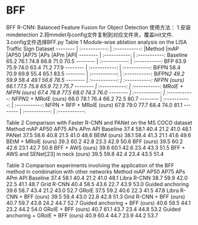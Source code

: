 # BFF
 BFF R-CNN: Balanced Feature Fusion for Object Detection
使用方法：
1.安装mmdetection
2.将mmdet与config文件复制到对应文件夹，覆盖init文件.
3.config文件选择BFF.py
Table 1 Module-wise ablation analysis on the LISA Traffic Sign Dataset
 -------- | :-----------:  | :-----------: 
|Method	|mAP	|AP50	|AP75	|APs	|APm	|APl|
 -------- | :-----------:  | :-----------: 
Baseline	65.2	76.1	74.8	66.8	71.0	70.5
 -------- | :-----------:  | :-----------: 
BFP	63.9	75.9	74.0	63.4	71.2	77.9
 -------- | :-----------:  | :-----------: 
BiFPN	58.4	70.9	69.8	55.4	65.1	83.5
 -------- | :-----------:  | :-----------: 
BiFPN*2	49.2	59.9	58.4	49.1	56.6	78.5
 -------- | :-----------:  | :-----------: 
NFPN (ours)	66.1	77.5	75.8	65.9	72.1	75.7
 -------- | :-----------:  | :-----------: 
MRoIE + NFPN (ours)	67.4	78.8	77.5	68.0	74.3	76.0
 -------- | :-----------:  | :-----------: 
NFPN*2 + MRoIE (ours)	66.0	78.1	76.4	66.2	72.5	80.7
 -------- | :-----------:  | :-----------: 
NFPN + RFP + MRoIE (ours)	67.8	79.0	77.7	68.4	74.0	81.1
 -------- | :-----------:  | :-----------: 
 
Table 2 Comparison with Faster R-CNN and PANet on the MS COCO dataset
Method	mAP	AP50	AP75	APs	APm	APl
Baseline	37.4	58.1	40.4	21.2	41.0	48.1
PANet	37.5	58.6	40.8	21.5	41.0	48.6
BEtM (ours)	38.1	58.4	41.3	21.1	41.6	49.6
BEtM + MRoIE (ours)	39.3	60.2	42.8	23.3	42.9	50.6
 BFF (ours)	39.5	60.2	42.6	23.1	42.7	50.6
BFF + AWS (ours)	39.6	60.1	42.6	23.4	43.3	51.5
BFF + AWS and SENet[23] in neck (ours)
39.5	59.8	42.4	23.4	43.5	51.4

Table 3 Comparison experiments involving the application of the BFF method in combination with other networks
Method	mAP	AP50	AP75	APs	APm	APl
Baseline	37.4	58.1	40.4	21.2	41.0	48.1
Libra R-CNN	38.7	59.9	42.0	22.5	41.1	48.7
Grid R-CNN	40.4	58.5	43.6	22.7	43.9	53.0
Guided anchoring	39.6	58.7	43.4	21.2	43.0	52.7
GRoIE	37.5	59.2	40.6	22.3	41.5	47.8
Libra R-CNN + BFF (ours)	39.5	59.4	43.0	22.8	42.8	51.3
Grid R-CNN + BFF (ours)	40.7	59.7	43.8	24.2	44.7	52.7
Guided anchoring + BFF (ours)	40.6	59.5	44.1	23.2	44.2	54.0
GRoIE + BFF (ours)	40.7	61.1	43.7	23.4	44.8	53.2
Guided anchoring + GRoIE + BFF (ours)	40.9	60.4	44.7	23.9	44.2	53.7
